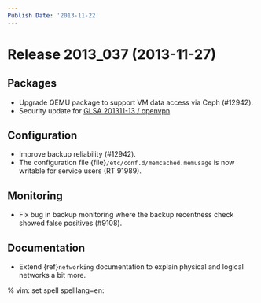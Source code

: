 ```yaml
---
Publish Date: '2013-11-22'
---
```


# Release 2013_037 (2013-11-27)

## Packages

- Upgrade QEMU package to support VM data access via Ceph (#12942).
- Security update for [GLSA 201311-13 / openvpn](http://www.gentoo.org/security/en/glsa/glsa-201311-13.xml)

## Configuration

- Improve backup reliability (#12942).
- The configuration file {file}`/etc/conf.d/memcached.memusage` is now writable
  for service users (RT 91989).

## Monitoring

- Fix bug in backup monitoring where the backup recentness check showed false
  positives (#9108).

## Documentation

- Extend {ref}`networking` documentation to explain physical and logical
  networks a bit more.

% vim: set spell spelllang=en:
